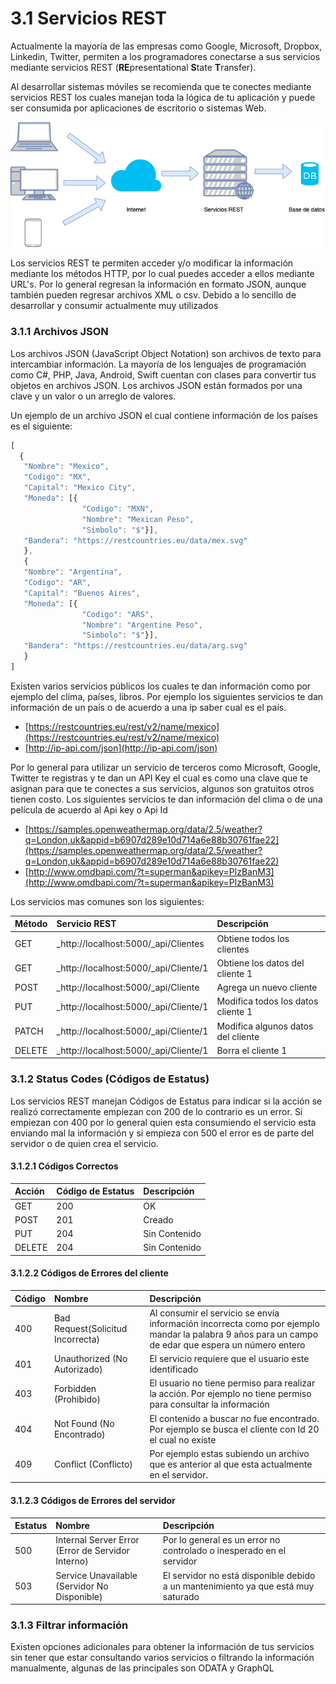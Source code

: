 # 3.1 Servicios REST

Actualmente la mayoría de las empresas como Google, Microsoft, Dropbox, Linkedin, Twitter, permiten a los programadores conectarse a sus servicios mediante servicios REST \(**RE**presentational **S**tate **T**ransfer\).

Al desarrollar sistemas móviles se recomienda que te conectes mediante servicios REST los cuales manejan toda la lógica de tu aplicación y puede ser consumida por aplicaciones de escritorio o sistemas Web.

![Figura 3.1 Funcionamiento de servicios rest](../../.gitbook/assets/image%20%2881%29.png)

Los servicios REST te permiten acceder y/o modificar la información mediante los métodos HTTP, por lo cual puedes acceder a ellos mediante URL's. Por lo general regresan la información en formato JSON, aunque también pueden regresar archivos XML o csv. Debido a lo sencillo de desarrollar y consumir actualmente muy utilizados

### 3.1.1 Archivos JSON

Los archivos JSON \(JavaScript Object Notation\) son archivos de texto para intercambiar información. La mayoría de los lenguajes de programación como C\#, PHP, Java, Android, Swift cuentan con clases para convertir tus objetos en archivos JSON. Los archivos JSON están formados por una clave y un valor o un arreglo de valores. 

Un ejemplo de un archivo JSON el cual contiene información de los países es el siguiente:

```javascript
[
  { 
   "Nombre": "Mexico",
   "Codigo": "MX",
   "Capital": "Mexico City",
   "Moneda": [{
                "Codigo": "MXN",
                "Nombre": "Mexican Peso",
                "Simbolo": "$"}],
   "Bandera": "https://restcountries.eu/data/mex.svg" 
   },
   { 
   "Nombre": "Argentina",
   "Codigo": "AR",
   "Capital": "Buenos Aires",
   "Moneda": [{
                "Codigo": "ARS",
                "Nombre": "Argentine Peso",
                "Simbolo": "$"}],
   "Bandera": "https://restcountries.eu/data/arg.svg" 
   }
]
```

Existen varios servicios públicos los cuales te dan información como por ejemplo del clima, países, libros. Por ejemplo los siguientes servicios te dan información de un país o de acuerdo a una ip saber cual es el país.

*  [https://restcountries.eu/rest/v2/name/mexico](https://restcountries.eu/rest/v2/name/mexico)   
*  [http://ip-api.com/json](http://ip-api.com/json)

Por lo general para utilizar un servicio de terceros como Microsoft, Google, Twitter te registras y te dan un API Key el cual es como una clave que te asignan para que te conectes a sus servicios, algunos son gratuitos otros tienen costo. Los siguientes servicios te dan información del clima o de una película de acuerdo al Api key o Api Id

*  [https://samples.openweathermap.org/data/2.5/weather?q=London,uk&appid=b6907d289e10d714a6e88b30761fae22](https://samples.openweathermap.org/data/2.5/weather?q=London,uk&appid=b6907d289e10d714a6e88b30761fae22)   
* [http://www.omdbapi.com/?t=superman&apikey=PlzBanM3](http://www.omdbapi.com/?t=superman&apikey=PlzBanM3)

Los servicios mas comunes son los siguientes:

| Método | Servicio REST | Descripción |
| :--- | :--- | :--- |
| GET |  _http://localhost:5000/_api/Clientes | Obtiene todos los clientes |
| GET |  _http://localhost:5000/_api/Cliente/1 | Obtiene los datos del cliente 1 |
| POST | _http://localhost:5000/_api/Cliente | Agrega un nuevo cliente  |
| PUT | _http://localhost:5000/_api/Cliente/1 | Modifica todos los datos cliente 1 |
| PATCH | _http://localhost:5000/_api/Cliente/1 | Modifica algunos datos del cliente |
| DELETE | _http://localhost:5000/_api/Cliente/1 | Borra el cliente 1 |

### **3.1.2 Status Codes \(Códigos de Estatus\)**

Los servicios REST manejan Códigos de Estatus para indicar si la acción se realizó correctamente empiezan con 200 de lo contrario es un error. Si empiezan con 400 por lo general quien esta consumiendo el servicio esta enviando mal la información y si empieza con 500 el error es de parte del servidor o de quien crea el servicio.

#### **3.1.2.1 Códigos Correctos**

| Acción | Código de Estatus | Descripción |
| :--- | :--- | :--- |
| GET | 200 | OK |
| POST | 201 | Creado |
| PUT | 204 | Sin Contenido |
| DELETE | 204 | Sin Contenido |

#### **3.1.2.2 Códigos de Errores del cliente**

| Código | Nombre | Descripción |
| :--- | :--- | :--- |
| 400 | Bad Request\(Solicitud Incorrecta\) | Al consumir el servicio se envía información incorrecta como por ejemplo mandar la palabra 9 años para un campo de edar que espera un número entero |
| 401 | Unauthorized \(No Autorizado\) | El servicio requiere que el usuario este identificado  |
| 403 | Forbidden \(Prohibido\) | El usuario no tiene permiso para realizar la acción. Por ejemplo no tiene permiso para consultar la información |
| 404 | Not Found \(No Encontrado\) | El contenido a buscar no fue encontrado. Por ejemplo se busca el cliente con Id 20 el cual no existe |
| 409 | Conflict \(Conflicto\) | Por ejemplo estas subiendo un archivo que es anterior al que esta actualmente en el servidor. |

#### **3.1.2.3 Códigos de Errores del servidor**

| Estatus | Nombre | Descripción |
| :--- | :--- | :--- |
| 500 | Internal Server Error \(Error de Servidor Interno\) | Por lo general es un error no controlado o inesperado en el servidor |
| 503 | Service Unavailable \(Servidor No Disponible\) | El servidor no está disponible debido a un mantenimiento ya que está muy saturado |

### **3.1.3 Filtrar información** 

Existen opciones adicionales para obtener la información de tus servicios sin tener que estar consultando varios servicios o filtrando la información manualmente, algunas de las principales son ODATA y GraphQL



